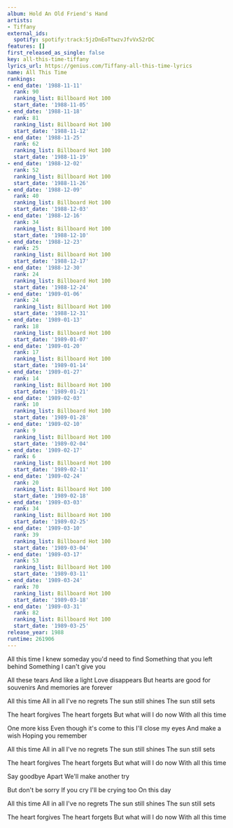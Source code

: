 ```yaml
---
album: Hold An Old Friend's Hand
artists:
- Tiffany
external_ids:
  spotify: spotify:track:5jzDnEoTtwzvJfvVx52rDC
features: []
first_released_as_single: false
key: all-this-time-tiffany
lyrics_url: https://genius.com/Tiffany-all-this-time-lyrics
name: All This Time
rankings:
- end_date: '1988-11-11'
  rank: 90
  ranking_list: Billboard Hot 100
  start_date: '1988-11-05'
- end_date: '1988-11-18'
  rank: 81
  ranking_list: Billboard Hot 100
  start_date: '1988-11-12'
- end_date: '1988-11-25'
  rank: 62
  ranking_list: Billboard Hot 100
  start_date: '1988-11-19'
- end_date: '1988-12-02'
  rank: 52
  ranking_list: Billboard Hot 100
  start_date: '1988-11-26'
- end_date: '1988-12-09'
  rank: 40
  ranking_list: Billboard Hot 100
  start_date: '1988-12-03'
- end_date: '1988-12-16'
  rank: 34
  ranking_list: Billboard Hot 100
  start_date: '1988-12-10'
- end_date: '1988-12-23'
  rank: 25
  ranking_list: Billboard Hot 100
  start_date: '1988-12-17'
- end_date: '1988-12-30'
  rank: 24
  ranking_list: Billboard Hot 100
  start_date: '1988-12-24'
- end_date: '1989-01-06'
  rank: 24
  ranking_list: Billboard Hot 100
  start_date: '1988-12-31'
- end_date: '1989-01-13'
  rank: 18
  ranking_list: Billboard Hot 100
  start_date: '1989-01-07'
- end_date: '1989-01-20'
  rank: 17
  ranking_list: Billboard Hot 100
  start_date: '1989-01-14'
- end_date: '1989-01-27'
  rank: 14
  ranking_list: Billboard Hot 100
  start_date: '1989-01-21'
- end_date: '1989-02-03'
  rank: 10
  ranking_list: Billboard Hot 100
  start_date: '1989-01-28'
- end_date: '1989-02-10'
  rank: 9
  ranking_list: Billboard Hot 100
  start_date: '1989-02-04'
- end_date: '1989-02-17'
  rank: 6
  ranking_list: Billboard Hot 100
  start_date: '1989-02-11'
- end_date: '1989-02-24'
  rank: 20
  ranking_list: Billboard Hot 100
  start_date: '1989-02-18'
- end_date: '1989-03-03'
  rank: 34
  ranking_list: Billboard Hot 100
  start_date: '1989-02-25'
- end_date: '1989-03-10'
  rank: 39
  ranking_list: Billboard Hot 100
  start_date: '1989-03-04'
- end_date: '1989-03-17'
  rank: 53
  ranking_list: Billboard Hot 100
  start_date: '1989-03-11'
- end_date: '1989-03-24'
  rank: 70
  ranking_list: Billboard Hot 100
  start_date: '1989-03-18'
- end_date: '1989-03-31'
  rank: 82
  ranking_list: Billboard Hot 100
  start_date: '1989-03-25'
release_year: 1988
runtime: 261906
---
```

All this time
I knew someday you'd need to find
Something that you left behind
Something I can't give you

All these tears
And like a light
Love disappears
But hearts are good for souvenirs
And memories are forever

All this time
All in all
I've no regrets
The sun still shines
The sun still sets

The heart forgives
The heart forgets
But what will I do now
With all this time

One more kiss
Even though it's come to this
I'll close my eyes
And make a wish
Hoping you remember

All this time
All in all
I've no regrets
The sun still shines
The sun still sets

The heart forgives
The heart forgets
But what will I do now
With all this time

Say goodbye
Apart
We'll make another try

But don't be sorry
If you cry
I'll be crying too
On this day

All this time
All in all
I've no regrets
The sun still shines
The sun still sets

The heart forgives
The heart forgets
But what will I do now
With all this time
